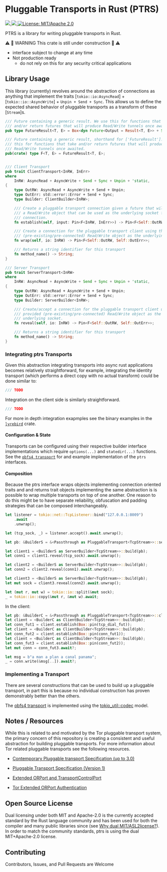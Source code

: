 
# Pluggable Transports in Rust (PTRS)

<p>
  <!--a href="https://deps.rs/repo/github/jmwample/ptrs">
    <img src="https://deps.rs/repo/github/jmwample/ptrs/status.svg">
  </a-->
  <a href="https://crates.io/crates/ptrs">
    <img src="https://img.shields.io/crates/v/ptrs.svg">
  </a>
  <a href="https://docs.rs/ptrs">
    <img src="https://docs.rs/ptrs/badge.svg">
  </a>
  <a href="https://doc.rust-lang.org/1.6.0/complement-project-faq.html#why-dual-mitasl2-license">
    <img src="https://img.shields.io/badge/license-MIT%2FApache--2.0-blue" alt="License: MIT/Apache 2.0">
  </a>
</p>

PTRS is a library for writing pluggable transports in Rust.

⚠️  🚧 WARNING This crate is still under construction 🚧 ⚠️
- interface subject to change at any time 
- Not production ready
  - do not rely on this for any security critical applications

## Library Usage

This library (currently) revolves around the abstraction of connections as anything that implement
the traits [`tokio::io:AsyncRead`] + [`tokio::io::AsyncWrite`] + `Unpin + Send + Sync`. This allows
us to define the expected shared behavior of pluggable transports as a transform of these
[`Stream`]s.

```rust ignore
/// Future containing a generic result. We use this for functions that take
/// and/or return futures that will produce Read/Write tunnels once awaited.
pub type FutureResult<T, E> = Box<dyn Future<Output = Result<T, E>> + Send>;

/// Future containing a generic result, shorthand for ['FutureResult']. We use
/// this for functions that take and/or return futures that will produce
/// Read/Write tunnels once awaited.
pub(crate) type F<T, E> = FutureResult<T, E>;


/// Client Transport
pub trait ClientTransport<InRW, InErr>
where
    InRW: AsyncRead + AsyncWrite + Send + Sync + Unpin + 'static,
{
    type OutRW: AsyncRead + AsyncWrite + Send + Unpin;
    type OutErr: std::error::Error + Send + Sync;
    type Builder: ClientBuilder<InRW>;

    /// Create a pluggable transport connection given a future that will return
    /// a Read/Write object that can be used as the underlying socket for the
    /// connection.
    fn establish(self, input: Pin<F<InRW, InErr>>) -> Pin<F<Self::OutRW, Self::OutErr>>;

    /// Create a connection for the pluggable transport client using the provided
    /// (pre-existing/pre-connected) Read/Write object as the underlying socket.
    fn wrap(self, io: InRW) -> Pin<F<Self::OutRW, Self::OutErr>>;

    /// Returns a string identifier for this transport
    fn method_name() -> String;
}

/// Server Transport
pub trait ServerTransport<InRW>
where
    InRW: AsyncRead + AsyncWrite + Send + Sync + Unpin + 'static,
{
    type OutRW: AsyncRead + AsyncWrite + Send + Unpin;
    type OutErr: std::error::Error + Send + Sync;
    type Builder: ServerBuilder<InRW>;

    /// Create/accept a connection for the pluggable transport client using the
    /// provided (pre-existing/pre-connected) Read/Write object as the
    /// underlying socket.
    fn reveal(self, io: InRW) -> Pin<F<Self::OutRW, Self::OutErr>>;

    /// Returns a string identifier for this transport
    fn method_name() -> String;
}
```

### Integrating ptrs Transports

Given this abstraction integrating transports into async rust applications becomes relatively
straightforward, for example, integrating the identity transport (which performs a direct copy with
no actual transform) could be done similar to:

```rust ignore
/// TODO
```

Integration on the client side is similarly straightforward.

```rust ignore
/// TODO
```

For more in depth integration exapmples see the binary examples in the
[`lyrebird`](https://github.com/jmwample/ptrs/tree/main/crates/lyrebird) crate.

#### Configuration & State

Transports can be configured using their respective builder interface implementations
which require `options(...)` and `statedir(...)` functions. See the
[`obfs4 transport`](../obfs4/src/pt.rs) for and example implementation of the
`ptrs` interfaces.



#### Composition

Because the ptrs interface wraps objects implementing connection oriented traits and and returns
trait objects implementing the same abstraction is is possible to wrap multiple transports on top of
one another. One reason to do this might be to have separate reliability, obfuscation and padding
strategies that can be composed interchangeably.

```rust ignore
let listener = tokio::net::TcpListener::bind("127.0.0.1:8009")
    .await
    .unwrap();

let (tcp_sock, _) = listener.accept().await.unwrap();

let pb: &BuilderS = &<Passthrough as PluggableTransport<TcpStream>>::server_builder();

let client1 = <BuilderS as ServerBuilder<TcpStream>>::build(pb);
let conn1 = client1.reveal(tcp_sock).await.unwrap();

let client2 = <BuilderS as ServerBuilder<TcpStream>>::build(pb);
let conn2 = client2.reveal(conn1).await.unwrap();

let client3 = <BuilderS as ServerBuilder<TcpStream>>::build(pb);
let mut sock = client3.reveal(conn2).await.unwrap();

let (mut r, mut w) = tokio::io::split(&mut sock);
_ = tokio::io::copy(&mut r, &mut w).await;
```

In the client:

```rust ignore
let pb: &BuilderC = &<Passthrough as PluggableTransport<TcpStream>>::client_builder();
let client = <BuilderC as ClientBuilder<TcpStream>>::build(pb);
let conn_fut1 = client.establish(Box::pin(tcp_dial_fut));
let client = <BuilderC as ClientBuilder<TcpStream>>::build(pb);
let conn_fut2 = client.establish(Box::pin(conn_fut1));
let client = <BuilderC as ClientBuilder<TcpStream>>::build(pb);
let conn_fut3 = client.establish(Box::pin(conn_fut2));
let mut conn = conn_fut3.await?;

let msg = b"a man a plan a canal panama";
_ = conn.write(&msg[..]).await?;
```

### Implementing a Transport

There are several constructions that can be used to build up a pluggable transport, in part this is
because no individual construction has proven demonstrably better than the others.

The [obfs4 transport](../obfs4) is implemented using the
[tokio\_util::codec](https://docs.rs/tokio-util/latest/tokio_util/codec/index.html) model.



## Notes / Resources

While this is related to and motivated by the Tor pluggable transport system, the primary concern of
this repository is creating a consistent and useful abstraction for building pluggable transports.
For more information about Tor related pluggable transports see the following resources.

* [Contemporary Pluggable transport Specification (up to 3.0)](https://github.com/Pluggable-Transports/Pluggable-Transports-spec)

* [Pluggable Transport Specification (Version 1)](https://gitweb.torproject.org/torspec.git/tree/pt-spec.txt)

* [Extended ORPort and TransportControlPort](https://gitweb.torproject.org/torspec.git/tree/proposals/196-transport-control-ports.txt)

* [Tor Extended ORPort Authentication](https://gitweb.torproject.org/torspec.git/tree/proposals/217-ext-orport-auth.txt)

## Open Source License

Dual licensing under both MIT and Apache-2.0 is the currently accepted standard by the Rust language
community and has been used for both the compiler and many public libraries since (see
[Why dual MIT/ASL2license?](https://doc.rust-lang.org/1.6.0/complement-project-faq.html#why-dual-mitasl2-license)).
In order to match the community standards, ptrs is using the dual MIT+Apache-2.0 license.

## Contributing

Contributors, Issues, and Pull Requests are Welcome
